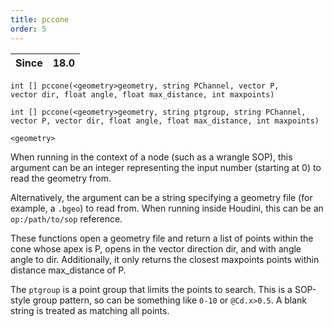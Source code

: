 ```yaml
---
title: pccone
order: 5
---
```

| Since | 18.0 |
| --- | --- |

`int [] pccone(<geometry>geometry, string PChannel, vector P, vector dir, float angle, float max_distance, int maxpoints)`

`int [] pccone(<geometry>geometry, string ptgroup, string PChannel, vector P, vector dir, float angle, float max_distance, int maxpoints)`

`<geometry>`

When running in the context of a node (such as a wrangle SOP), this argument can be an integer representing the input number (starting at 0) to read the geometry from.

Alternatively, the argument can be a string specifying a geometry file (for example, a `.bgeo`) to read from. When running inside Houdini, this can be an `op:/path/to/sop` reference.

These functions open a geometry file and return a list of points within the cone whose apex is P, opens in the vector direction dir, and with angle angle to dir. Additionally, it only returns the closest maxpoints points within distance max_distance of P.

The `ptgroup` is a point group that limits the points to search. This is a SOP-style group pattern, so can be something like `0-10` or `@Cd.x>0.5`. A blank string is treated as matching all points.
